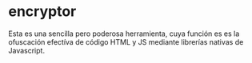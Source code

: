 # encryptor
Esta es una sencilla pero poderosa herramienta, cuya función es              es la ofuscación efectíva de código HTML y JS             mediante librerías nativas de Javascript.
